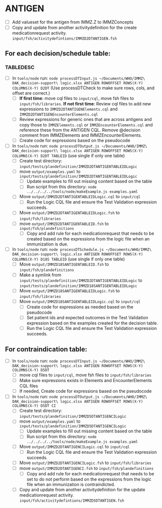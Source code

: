 # ANTIGEN

- [ ] Add valueset for the antigen from IMMZ.Z to IMMZConcepts
- [ ] Copy and update from another activitydefinition for the create medicationrequest activity.  `input/fsh/activitydefintions/IMMZD2DTANTIGEN.fsh`

## For each decision/schedule table:

### TABLEDESC

- [ ] In `tools/node` run: `node processDTInput.js ~/Documents/WHO/IMMZ\ DAK_decision-support\ logic.xlsx ANTIGEN ROWOFFSET ROWS(X-Y) COLUMNS(X-Y) D2DT`  (Use processDTCheck to make sure rows, cols, and offset are correct.)
  - [ ] **If first time**: move cql files to `input/cql`, move fsh files to `input/fsh/libraries`.  **If not first time**: Review cql files to add new expressions to `IMMZD2DTANTIGENElements.cql` and `IMMZD2DTANTIGENEncounterElements.cql`
  - [ ] Review expressions for generic ones that are across antigens and copy those to `IMMZElements.cql` or `IMMZEncounterElements.cql` and reference these from the ANTIGEN CQL.  Remove @decision comment from IMMZElements and IMMZEncounterElements.
  - [ ] Create code for expressions based on the pseudocode
- [ ] In `tools/node` run: `node processDTOutput.js ~/Documents/WHO/IMMZ\ DAK_decision-support\ logic.xlsx ANTIGEN ROWOFFSET ROWS(X-Y) COLUMNS(X-Y) D2DT TABLEID` (use single if only one table)
  - [ ] Create test directory: `input/tests/plandefinition/IMMZD2DTANTIGENTABLEIDLogic`
  - [ ] move `output/examples.yaml` to `input/tests/plandefinition/IMMZD2DTANTIGENTABLEIDLogic`
    - [ ] Update examples to fill out missing content based on the table
    - [ ] Run script from this directory: `node ../../../../tools/node/makeExample.js examples.yaml`
  - [ ] Move `output/IMMZD2DTANTIGENTABLEIDLogic.cql` to `input/cql` 
    - [ ] Run the Logic CQL file and ensure the Test Validation expression succeeds.
  - [ ] Move `output/IMMZD2DTANTIGENTABLEIDLogic.fsh` to `input/fsh/libraries`
  - [ ] move `output/IMMZD2DTANTIGENTABLEID.fsh` to `input/fsh/plandefinitions`
    - [ ] Copy and add rule for each medicationrequest that needs to be created based on the expressions from the logic file when an immunization is due.
- [ ] In `tools/node` run: `node processDTSchedule.js ~/Documents/WHO/IMMZ\ DAK_decision-support\ logic.xlsx ANTIGEN ROWOFFSET ROWS(X-Y) COLUMNS(X-Y) D18S TABLEID` (use single if only one table)
  - [ ] Move `output/IMMZD18SANTIGENTABLEID.fsh` to `input/fsh/plandefinitions`
  - [ ] Make a symlink from `input/tests/plandefinition/IMMZD2DTANTIGENTABLEIDLogic` to `input/tests/plandefinition/IMMZD18SANTIGENTABLEIDLogic`
  - [ ] Move `output/IMMZD18SANTIGENTABLEIDLogic.fsh` to `input/fsh/libraries`
  - [ ] Move `output/IMMZD18SANTIGENTABLEIDLogic.cql` to `input/cql`
    - [ ] Create code for expressions as needed based on the pseudocode
    - [ ] Set patient ids and expected outcomes in the Test Validation expression based on the examples created for the decision table.
    - [ ] Run the Logic CQL file and ensure the Test Validation expression succeeds.

## For contraindication table:

- [ ] In `tools/node` run: `node processDTInput.js ~/Documents/WHO/IMMZ\ DAK_decision-support\ logic.xlsx ANTIGEN ROWOFFSET ROWS(X-Y) COLUMNS(X-Y) D5DT` 
  - [ ] move cql files to `input/cql`, move fsh files to `input/fsh/libraries`
  - [ ] Make sure expressions exists in Elements and EncounterElements CQL files
  - [ ] If needed, Create code for expressions based on the pseudocode
- [ ] In `tools/node` run: `node processDTOutput.js ~/Documents/WHO/IMMZ\ DAK_decision-support\ logic.xlsx ANTIGEN ROWOFFSET ROWS(X-Y) COLUMNS(X-Y) D5DT CI`
  - [ ] Create test directory: `input/tests/plandefinition/IMMZD5DTANTIGENCILogic`
  - [ ] move `output/examples.yaml` to `input/tests/plandefinition/IMMZD5DTANTIGENCILogic`
    - [ ] Update examples to fill out missing content based on the table
    - [ ] Run script from this directory: `node ../../../../tools/node/makeExample.js examples.yaml`
  - [ ] Move `output/IMMZD2DTANTIGENCILogic.cql` to `input/cql`
    - [ ] Run the Logic CQL file and ensure the Test Validation expression succeeds.
  - [ ] Move `output/IMMZD2DTANTIGENCILogic.fsh` to `input/fsh/libraries`
  - [ ] move `output/IMMZD2DTANTIGENCI.fsh` to `input/fsh/plandefinitions`
    - [ ] Copy and add rule for each medicationrequest that needs to be set to do not perform based on the expressions from the logic file when an immunization is contraindicted.
  - [ ] Copy and update from another activitydefinition for the update medicationrequest activity.  `input/fsh/activitydefintions/IMMZD5DTANTIGEN.fsh`